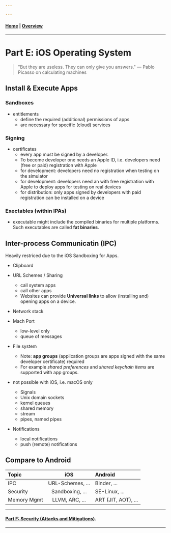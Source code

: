```yaml
---

---
```

#### [Home](./README.md) | [Overview](./study-material--overview.md)

---



# Part E: iOS Operating System


> "But they are useless. They can only give you answers."
— Pablo Picasso on calculating machines



## Install & Execute Apps

### Sandboxes

* entitlements
	* define the required (additional) permissions of apps 
	* are necessary for specific (cloud) services 

### Signing

* certificates
	* every app must be signed by a developer. 
	* To become developer one needs an Apple ID, i.e. developers need (free or paid) registration with Apple
	* for development: developers need no registration when testing on the simulator
	* for development: developers need an  with free registration with Apple to deploy apps for testing on real devices
	* for distribution: only apps signed by developers with paid registration can be installed on a device


### Exectables (within IPAs)

* executable might include the compiled binaries for multiple platforms. Such executables are called **fat binaries**.


## Inter-process Communicatin (IPC)

Heavily restriced due to the iOS Sandboxing for Apps.

* Clipboard

* URL Schemes / Sharing
	* call system apps
	* call other apps 
	* Websites can provide **Universal links** to allow (installing and) opening apps on a device. 

* Network stack

* Mach Port
	* low-level only 
	* queue of messages

* File system 
	* Note: **app groups** (application groups are apps signed with the same developer certificate) required
	* For example *shared preferences* and *shared keychain items* are supported with app groups.

* not possible with iOS, i.e. macOS only
	* Signals
	* Unix domain sockets 
	* kernel queues
	* shared memory
	* stream
	* pipes, named pipes

* Notifications
	* local notifications
	* push (remote) notifications 


## Compare to Android

| Topic         | iOS             | Android              |
|:------------- |:---------------:| :------------------- |
| IPC           | URL-Schemes, ...| Binder, ...          |
| Security      | Sandboxing, ... | SE-Linux, ...        |
| Memory Mgmt   | LLVM, ARC, ...  | ART (JIT, AOT), ...  |

--- 
#### [Part F: Security (Attacks and Mitigations)](./study-material--part-F-Security.md).
---
